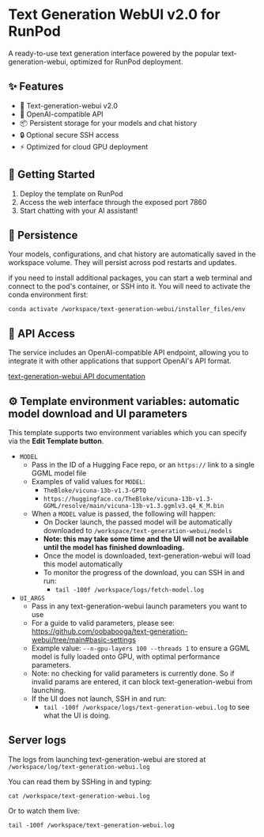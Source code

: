 # Text Generation WebUI v2.0 for RunPod

A ready-to-use text generation interface powered by the popular text-generation-webui, optimized for RunPod deployment.

## ✨ Features

- 💬 Text-generation-webui v2.0
- 🔗 OpenAI-compatible API
- 📦 Persistent storage for your models and chat history
- 🔒 Optional secure SSH access
- ⚡ Optimized for cloud GPU deployment

## 🚀 Getting Started

1. Deploy the template on RunPod
2. Access the web interface through the exposed port 7860
3. Start chatting with your AI assistant!

## 💾 Persistence

Your models, configurations, and chat history are automatically saved in the workspace volume. They will persist across pod restarts and updates.

if you need to install additional packages, you can start a web terminal and connect to the pod's container, or SSH into it.
You will need to activate the conda environment first:

```
conda activate /workspace/text-generation-webui/installer_files/env
```


## 🔗 API Access

The service includes an OpenAI-compatible API endpoint, allowing you to integrate it with other applications that support OpenAI's API format.

[text-generation-webui API documentation](https://github.com/oobabooga/text-generation-webui/blob/main/docs/12%20-%20OpenAI%20API.md)


## ⚙️ Template environment variables: automatic model download and UI parameters

This template supports two environment variables which you can specify via the **Edit Template button**.

* `MODEL`
  * Pass in the ID of a Hugging Face repo, or an `https://` link to a single GGML model file
  * Examples of valid values for `MODEL`:
    * `TheBloke/vicuna-13b-v1.3-GPTQ`
    * `https://huggingface.co/TheBloke/vicuna-13b-v1.3-GGML/resolve/main/vicuna-13b-v1.3.ggmlv3.q4_K_M.bin`
  * When a `MODEL` value is passed, the following will happen:
    * On Docker launch, the passed model will be automatically downloaded to `/workspace/text-generation-webui/models`
    * **Note: this may take some time and the UI will not be available until the model has finished downloading.**
    * Once the model is downloaded, text-generation-webui will load this model automatically
    * To monitor the progress of the download, you can SSH in and run:
      * `tail -100f /workspace/logs/fetch-model.log`
* `UI_ARGS`
  * Pass in any text-generation-webui launch parameters you want to use
  * For a guide to valid parameters, please see: https://github.com/oobabooga/text-generation-webui/tree/main#basic-settings
  * Example value: `--n-gpu-layers 100 --threads 1` to ensure a GGML model is fully loaded onto GPU, with optimal performance parameters.
  * Note: no checking for valid parameters is currently done. So if invalid params are entered, it can block text-generation-webui from launching.
   * If the UI does not launch, SSH in and run:
      * `tail -100f /workspace/logs/text-generation-webui.log` to see what the UI is doing.

## Server logs

The logs from launching text-generation-webui are stored at `/workspace/log/text-generation-webui.log`

You can read them by SSHing in and typing:
```
cat /workspace/text-generation-webui.log
```

Or to watch them live:
```
tail -100f /workspace/text-generation-webui.log
```

